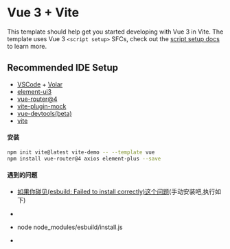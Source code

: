 # Vue 3 + Vite

This template should help get you started developing with Vue 3 in Vite. The template uses Vue 3 `<script setup>` SFCs, check out the [script setup docs](https://v3.vuejs.org/api/sfc-script-setup.html#sfc-script-setup) to learn more.

## Recommended IDE Setup

- [VSCode](https://code.visualstudio.com/) + [Volar](https://marketplace.visualstudio.com/items?itemName=johnsoncodehk.volar)
- [element-ui3](https://element-plus.gitee.io/#/zh-CN/component/quickstart)
- [vue-router@4](https://next.router.vuejs.org/zh/introduction.html)
- [vite-plugin-mock](https://github.com/anncwb/vite-plugin-mock)
- [vue-devtools(beta)](https://chrome.google.com/webstore/detail/vuejs-devtools/ljjemllljcmogpfapbkkighbhhppjdbg)
- [vite](https://cn.vitejs.dev)


#### 安装
```bash
npm init vite@latest vite-demo -- --template vue
npm install vue-router@4 axios element-plus --save
```


#### 遇到的问题

- [如果你碰见(esbuild: Failed to install correctly)这个问题](https://blog.csdn.net/m0_37682004/article/details/115001613)(手动安装吧,执行如下)
- ```bash
- node node_modules/esbuild/install.js
- ```
